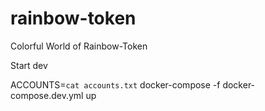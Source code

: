 # rainbow-token
Colorful World of Rainbow-Token

Start dev

ACCOUNTS=`cat accounts.txt` docker-compose -f docker-compose.dev.yml up